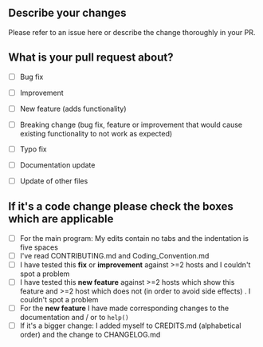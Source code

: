 
## Describe your changes

Please refer to an issue here or describe the change thoroughly in your PR.

## What is your pull request about?
- [ ] Bug fix
- [ ] Improvement
- [ ] New feature (adds functionality)
- [ ] Breaking change (bug fix, feature or improvement that would cause existing functionality to not work as expected)
- [ ] Typo fix
- [ ] Documentation update
- [ ] Update of other files


## If it's a code change please check the boxes which are applicable
- [ ] For the main program: My edits contain no tabs and the indentation is five spaces
- [ ] I've read CONTRIBUTING.md and Coding_Convention.md 
- [ ] I have tested this __fix__ or __improvement__ against >=2 hosts and I couldn't spot a problem
- [ ] I have tested this __new feature__ against >=2 hosts which show this feature and >=2 host which does not (in order to avoid side effects) . I couldn't spot a problem
- [ ] For the __new feature__ I have made corresponding changes to the documentation and / or to ``help()``
- [ ] If it's a bigger change: I added myself to CREDITS.md (alphabetical order) and the change to CHANGELOG.md
